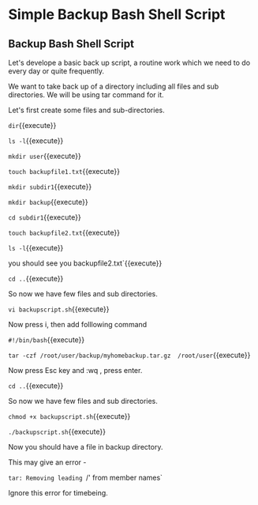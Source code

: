 # Simple Backup Bash Shell Script

## Backup Bash Shell Script

Let's develope a basic back up script, a routine work which we need to do every day or quite frequently.

We want to take back up of a directory including all files and sub directories. We will be using tar command for it.

Let's first create some files and sub-directories.


`dir`{{execute}}

`ls -l`{{execute}}

`mkdir user`{{execute}}

`touch backupfile1.txt`{{execute}}

`mkdir subdir1`{{execute}}

`mkdir backup`{{execute}}

`cd subdir1`{{execute}}

`touch backupfile2.txt`{{execute}}

`ls -l`{{execute}}

you should see you backupfile2.txt`{{execute}}

`cd ..`{{execute}}


So now we have few files and sub directories.

`vi backupscript.sh`{{execute}}

Now press i, then add folllowing command 

`#!/bin/bash`{{execute}}

`tar -czf /root/user/backup/myhomebackup.tar.gz  /root/user`{{execute}}

Now press Esc key and :wq , press enter.

`cd ..`{{execute}}


So now we have few files and sub directories.

`chmod +x backupscript.sh`{{execute}}

`./backupscript.sh`{{execute}}

Now you should have a file in backup directory.

This may give an error -  

`tar: Removing leading `/' from member names` 

Ignore this error for timebeing.




